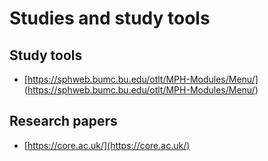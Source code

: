 # Studies and study tools
## Study tools
* [https://sphweb.bumc.bu.edu/otlt/MPH-Modules/Menu/]
(https://sphweb.bumc.bu.edu/otlt/MPH-Modules/Menu/)

## Research papers
* [https://core.ac.uk/](https://core.ac.uk/)
